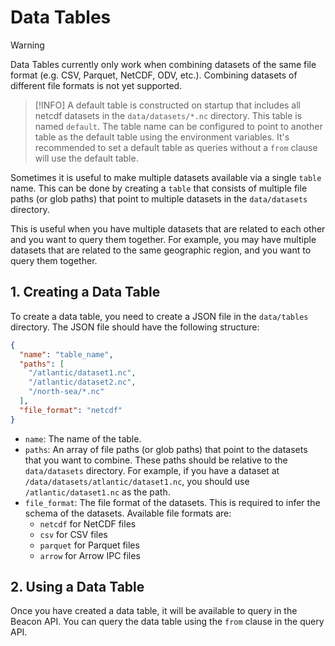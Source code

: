 # Data Tables

> [!WARNING]
> Data Tables currently only work when combining datasets of the same file format (e.g. CSV, Parquet, NetCDF, ODV, etc.). Combining datasets of different file formats is not yet supported.

> [!INFO]
> A default table is constructed on startup that includes all netcdf datasets in the `data/datasets/*.nc` directory. This table is named `default`. The table name can be configured to point to another table as the default table using the environment variables.
> It's recommended to set a default table as queries without a `from` clause will use the default table.

Sometimes it is useful to make multiple datasets available via a single `table` name. This can be done by creating a `table` that consists of multiple file paths (or glob paths) that point to multiple datasets in the `data/datasets` directory.

This is useful when you have multiple datasets that are related to each other and you want to query them together.
For example, you may have multiple datasets that are related to the same geographic region, and you want to query them together.

## 1. Creating a Data Table

To create a data table, you need to create a JSON file in the `data/tables` directory. The JSON file should have the following structure:

```json
{
  "name": "table_name",
  "paths": [
    "/atlantic/dataset1.nc",
    "/atlantic/dataset2.nc",
    "/north-sea/*.nc"
  ],
  "file_format": "netcdf"
}
```

- `name`: The name of the table.
- `paths`: An array of file paths (or glob paths) that point to the datasets that you want to combine. These paths should be relative to the `data/datasets` directory. For example, if you have a dataset at `/data/datasets/atlantic/dataset1.nc`, you should use `/atlantic/dataset1.nc` as the path.
- `file_format`: The file format of the datasets. This is required to infer the schema of the datasets. Available file formats are:
  - `netcdf` for NetCDF files
  - `csv` for CSV files
  - `parquet` for Parquet files
  - `arrow` for Arrow IPC files

## 2. Using a Data Table

Once you have created a data table, it will be available to query in the Beacon API.
You can query the data table using the `from` clause in the query API.
